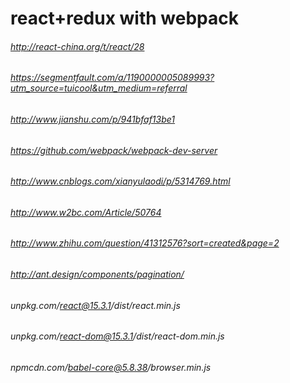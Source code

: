# react+redux with webpack
###### http://react-china.org/t/react/28
###### https://segmentfault.com/a/1190000005089993?utm_source=tuicool&utm_medium=referral
###### http://www.jianshu.com/p/941bfaf13be1
###### https://github.com/webpack/webpack-dev-server
###### http://www.cnblogs.com/xianyulaodi/p/5314769.html
###### http://www.w2bc.com/Article/50764
###### http://www.zhihu.com/question/41312576?sort=created&page=2

###### http://ant.design/components/pagination/

###### unpkg.com/react@15.3.1/dist/react.min.js
###### unpkg.com/react-dom@15.3.1/dist/react-dom.min.js
###### npmcdn.com/babel-core@5.8.38/browser.min.js
